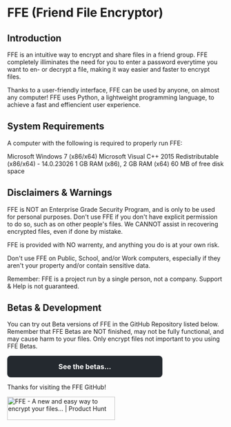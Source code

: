 # FFE (Friend File Encryptor)

## Introduction

FFE is an intuitive way to encrypt and share files in a friend group. 
FFE completely illiminates the need for you to enter a password everytime you want to en- or decrypt a file, making it way easier and faster to encrypt files.

Thanks to a user-friendly interface, FFE can be used by anyone, on almost any computer!
FFE uses Python, a lightweight programming language, to achieve a fast and effiencient user experience.

## System Requirements

A computer with the following is required to properly run FFE:

Microsoft Windows 7 (x86/x64)
Microsoft Visual C++ 2015 Redistributable (x86/x64) - 14.0.23026
1 GB RAM (x86), 2 GB RAM (x64)
60 MB of free disk space

## Disclaimers & Warnings

FFE is NOT an Enterprise Grade Security Program, and is only to be used for personal purposes. 
Don't use FFE if you don't have explicit permission to do so, such as on other people's files.
We CANNOT assist in recovering encrypted files, even if done by mistake. 

FFE is provided with NO warrenty, and anything you do is at your own risk.

Don't use FFE on Public, School, and/or Work computers, especially if they aren't your property and/or contain sensitive data.

Remember: FFE is a project run by a single person, not a company. 
Support & Help is not guaranteed. 

## Betas & Development

You can try out Beta versions of FFE in the GitHub Repository listed below.
Remember that FFE Betas are NOT finished, may not be fully functional, and may cause harm to your files.
Only encrypt files not important to you using FFE Betas.

<a href="https://github.com/yourusername/yourrepo" target="_blank" style="display: inline-block; background-color: #24292f; color: #fff; font-size: 16px; font-weight: bold; text-align: center; padding: 15px 30px; border-radius: 8px; text-decoration: none; width: 300px;">
  See the betas...
</a>





Thanks for visiting the FFE GitHub!

<a href="https://www.producthunt.com/posts/ffe?embed=true&utm_source=badge-featured&utm_medium=badge&utm_souce=badge-ffe" target="_blank"><img src="https://api.producthunt.com/widgets/embed-image/v1/featured.svg?post_id=939181&theme=light&t=1741449609010" alt="FFE - A&#0032;new&#0032;and&#0032;easy&#0032;way&#0032;to&#0032;encrypt&#0032;your&#0032;files&#0046;&#0046;&#0046; | Product Hunt" style="width: 250px; height: 54px;" width="250" height="54" /></a>
